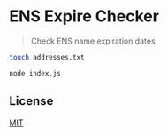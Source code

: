 # ENS Expire Checker

> Check ENS name expiration dates

```sh
touch addresses.txt
```

```sh
node index.js
```

## License

[MIT](LICENSE)
